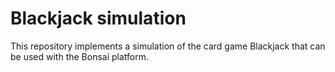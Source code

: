 # Blackjack simulation

This repository implements a simulation of the card game Blackjack that can
be used with the Bonsai platform.
